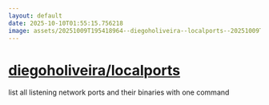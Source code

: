 ```yaml
---
layout: default
date: 2025-10-10T01:55:15.756218
image: assets/20251009T195418964--diegoholiveira--localports--20251009T200811498--cropped.png
---
```


# [diegoholiveira/localports](https://github.com/diegoholiveira/localports)

list all listening network ports and their binaries with one command
